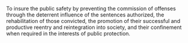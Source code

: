 To insure the public safety by preventing the commission of offenses through the deterrent influence of the sentences authorized, the rehabilitation of those convicted, the promotion of their successful and productive reentry and reintegration into society, and their confinement when required in the interests of public protection.